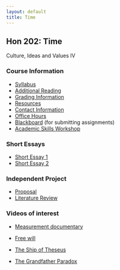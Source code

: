 ```yaml
---
layout: default
title: Time
---
```


## Hon 202: Time

Culture, Ideas and Values IV

### Course Information
+ [Syllabus](Syllabus.pdf)
+ [Additional Reading](Readings/)
+ [Grading Information](/Teaching/Grading/)
+ [Resources](/Teaching/Resources/)
+ [Contact Information](/Contact)
+ [Office Hours](/Contact/Office)
+ [Blackboard](http://blackboard.njcu.edu) (for submitting assignments)
+ [Academic Skills Workshop](http://www.njcu.edu/counselingcenter/academic-skills-workshops/)



### Short Essays

+ [Short Essay 1](Assignments/Short1) 
+ [Short Essay 2](Assignments/Short2)




### Independent Project

+ [Proposal](Assignments/Project/Proposal)
+ [Literature Review](Assignments/Project/Literature)



### Videos of interest

+ [Measurement documentary](https://www.youtube.com/watch?v=g81opjVDAaA)


+ [Free will](https://www.youtube.com/watch?v=iSfXdNIolQA)

+ [The Ship of Theseus](https://www.youtube.com/watch?v=dYAoiLhOuao)

+ [The Grandfather Paradox](https://www.youtube.com/watch?v=M8oITAoaCr4)